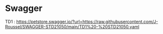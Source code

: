 # Swagger
TD1 : https://petstore.swagger.io/?url=https://raw.githubusercontent.com/J-Roussel/SWAGGER-STD21050/main/TD1%20-%20STD21050.yaml